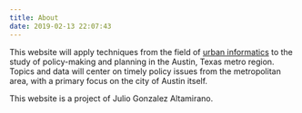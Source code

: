 ```yaml
---
title: About
date: 2019-02-13 22:07:43
---
```


This website will apply techniques from the field of [urban informatics](https://en.wikipedia.org/wiki/Urban_informatics) to the study of policy-making and planning in the Austin, Texas metro region. Topics and data will center on timely policy issues from the metropolitan area, with a primary focus on the city of Austin itself.

This website is a project of Julio Gonzalez Altamirano.

